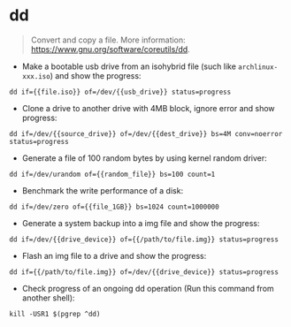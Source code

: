 # dd

> Convert and copy a file.
> More information: <https://www.gnu.org/software/coreutils/dd>.

- Make a bootable usb drive from an isohybrid file (such like `archlinux-xxx.iso`) and show the progress:

`dd if={{file.iso}} of=/dev/{{usb_drive}} status=progress`

- Clone a drive to another drive with 4MB block, ignore error and show progress:

`dd if=/dev/{{source_drive}} of=/dev/{{dest_drive}} bs=4M conv=noerror status=progress`

- Generate a file of 100 random bytes by using kernel random driver:

`dd if=/dev/urandom of={{random_file}} bs=100 count=1`

- Benchmark the write performance of a disk:

`dd if=/dev/zero of={{file_1GB}} bs=1024 count=1000000`

- Generate a system backup into a img file and show the progress:

`dd if=/dev/{{drive_device}} of={{/path/to/file.img}} status=progress`

- Flash an img file to a drive and show the progress:

`dd if={{/path/to/file.img}} of=/dev/{{drive_device}} status=progress`

- Check progress of an ongoing dd operation (Run this command from another shell):

`kill -USR1 $(pgrep ^dd)`
